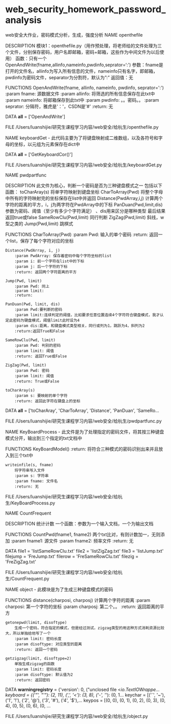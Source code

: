 # web_security_homework_password_analysis
web安全大作业，密码模式分析，生成，强度分析
NAME
    openthefile

DESCRIPTION
    模块1：openthefile.py（用作预处理，将老师给的文件处理为三个文件，分别保存密码，用户名即邮箱，密码+邮箱，这些作为中间文件为以后使用）
    函数：只有一个OpenAndWrite(fname,allinfo,nameinfo,pwdinfo,seprator=‘:')
    参数：fname是打开的文件名，allinfo为写入所有信息的文件，nameinfo只有名字，即邮箱，pwdinfo为密码文件，separator为分割符，默认为”:”
    返回值：无

FUNCTIONS
    OpenAndWrite(fname, allinfo, nameinfo, pwdinfo, seprator=':')
        :param fname: 源数据文件
        :param allinfo: 将筛选的所有信息保存在此txt中
        :param nameinfo: 将邮箱保存到此txt中
        :param pwdinfo: 。。密码。。
        :param seprator: 分隔符，雅虎是'：'，CSDN是'#'
        :return: 无

DATA
    __all__ = ['OpenAndWrite']

FILE
    /Users/luanshijie/研究生课程学习内容/web安全/给杭生/openthefile.py


NAME
    keyboardGet - 此代码主要为了将键盘映射成二维数组，以及各符号和字母的坐标，以元组为元素保存在dict中

DATA
    __all__ = ['GetKeyboardCor()']

FILE
    /Users/luanshijie/研究生课程学习内容/web安全/给杭生/keyboardGet.py


NAME
    pwdpartfunc

DESCRIPTION
    此文件为核心，判断一个密码是否为三种键盘模式之一
    包括以下函数：
        toCharAray(s)   将单字符映射到键盘坐标
        CharToArray(Pwd)    将整个字母中所有的字符映射完的坐标保存在list中并返回
        Distance(PwdArray,i,j)  计算两个字符的距离的平方，i，j为两字符在PwdArray中的下标
        PanDuan(Pwd,limit,dis)    参数为密码、阈值（至少有多少个字符满足）
                                            、dis用来区分是哪种类型
                                            最后结果返回true或false
        SameRowClu(Pwd,limit)   同行判断
        ZigZag(Pwd,limit)       斜线，w型之类的
        Jump(Pwd,limit)     跳棋式

FUNCTIONS
    CharToArray(Pwd)
        :param Pwd: 输入的单个密码
        :return: 返回一个list，保存了每个字符对应的坐标

    Distance(PwdArray, i, j)
        :param PwdArray: 保存着密码中每个字符坐标的list
        :param i: 前一个字符在list中的下标
        :param j: 后一个字符的下标
        :return: 返回两个字符距离的平方

    Jump(Pwd, limit)
        :param Pwd: 同上
        :param limit:
        :return:

    PanDuan(Pwd, limit, dis)
        :param Pwd:要判断的密码
        :param limit:连续判定的阈值，比如要求任意位置连续4个字符符合键盘模式，我才认定此密码为键盘模式，阈值limit此时设为4
        :param dis:距离，和键盘模式类型相关，同行或列为1，跳跃为4，斜列为2
        :return:返回True和False

    SameRowClu(Pwd, limit)
        :param Pwd: 判别的密码
        :param limit: 阈值
        :return: 返回True或False

    ZigZag(Pwd, limit)
        :param Pwd: 密码
        :param limit: 阈值
        :return: True或False

    toCharAray(s)
        :param s: 要映射的单个字符
        :return: 返回此字符在键盘上的坐标

DATA
    __all__ = ['toCharAray', 'CharToArray', 'Distance', 'PanDuan', 'SameRo...

FILE
    /Users/luanshijie/研究生课程学习内容/web安全/给杭生/pwdpartfunc.py


NAME
    KeyBoardProcess - 此文件是为了处理指定的密码文件，将其按三种键盘模式分开，输出到三个指定的txt文档中

FUNCTIONS
    KeyBoardModel()
        :return: 将符合三种模式的密码识别出来并且放入到三个txt中

    writeinfile(s, fname)
        将字符串写入文件
        :param s: 字符串
        :param fname: 文件名
        :return: 无

FILE
    /Users/luanshijie/研究生课程学习内容/web安全/给杭生/KeyBoardProcess.py

NAME
    CountFrequent

DESCRIPTION
    统计计数
    一个函数：参数为一个输入文档，一个为输出文档

FUNCTIONS
    CountPwd(fname1, fname2)
        两个txt比对，有则计数加一，无则添加
        :param fname1: 源文件
        :param fname2: 频率文件
        :return: 无

DATA
    file1 = 'listSameRowClu.txt'
    file2 = 'listZigZag.txt'
    file3 = 'listJump.txt'
    filejump = 'FreJump.txt'
    filerow = 'FreSameRowClu.txt'
    filezig = 'FreZigZag.txt'

FILE
    /Users/luanshijie/研究生课程学习内容/web安全/给杭生/CountFrequent.py

NAME
    object - 此模块是为了生成三种键盘模式的密码

FUNCTIONS
    distance(charposi, charposj)
        计算两个字符的距离
        :param charposi: 第一个字符的坐标
        :param charposj: 第二个。。
        :return: 返回距离的平方

    getonepwd(limit, disoftype)
        生成一个密码，符合指定的模式，但是经过测试，zigzag类型的用这种方式消耗资源比较大，所以单独给他写了一个
        :param limit: 密码长度
        :param disoftype: 对应类型的距离
        :return: 返回一个密码

    getzigzag(limit, disoftype=2)
        单独生成zigzag的函数
        :param limit: 密码长度
        :param disoftype: 默认值为2
        :return: 返回密码

DATA
    __warningregistry__ = {'version': 0, ("unclosed file <_io.TextIOWrappe...
    keyboard = {('"', "'"): (2, 11), (',', '<'): (3, 8), ('-', '_'): (0, 1...
    keychar = [('`', '~'), ('1', '!'), ('2', '@'), ('3', '#'), ('4', '$'),...
    keypos = [(0, 0), (0, 1), (0, 2), (0, 3), (0, 4), (0, 5), (0, 6), (0, ...

FILE
    /Users/luanshijie/研究生课程学习内容/web安全/给杭生/object.py
